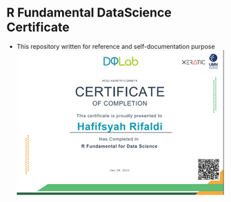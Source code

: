 # R Fundamental DataScience Certificate

- This repository written for reference and self-documentation purpose
  ![certificate](r-fundamental-datascience-certificate.png)
